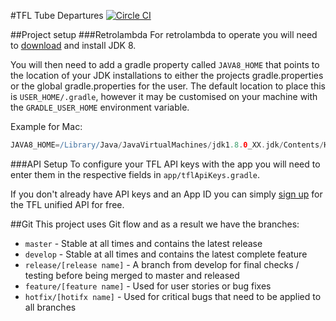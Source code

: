 #TFL Tube Departures 
[![Circle CI](https://circleci.com/gh/Numan1617/TFLTubeDepartures/tree/develop.svg?style=shield)](https://circleci.com/gh/Numan1617/TFLTubeDepartures/tree/develop)

##Project setup
###Retrolambda
For retrolambda to operate you will need to [download](http://www.oracle.com/technetwork/java/javase/downloads/jdk8-downloads-2133151.html) and install JDK 8.

You will then need to add a gradle property called `JAVA8_HOME` that points to the location of your JDK installations to either the projects gradle.properties or the global gradle.properties for the user. The default location to place this is `USER_HOME/.gradle`, however it may be customised on your machine with the `GRADLE_USER_HOME` environment variable.

Example for Mac:

```groovy
JAVA8_HOME=/Library/Java/JavaVirtualMachines/jdk1.8.0_XX.jdk/Contents/Home
```

###API Setup
To configure your TFL API keys with the app you will need to enter them in the respective fields in `app/tflApiKeys.gradle`. 

If you don't already have API keys and an App ID you can simply [sign up](https://api-portal.tfl.gov.uk/signup) for the TFL unified API for free.


##Git
This project uses Git flow and as a result we have the branches:

- `master` - Stable at all times and contains the latest release
- `develop` - Stable at all times and contains the latest complete feature
- `release/[release name]` - A branch from develop for final checks / testing before being merged to master and released
- `feature/[feature name]` - Used for user stories or bug fixes
- `hotfix/[hotifx name]` - Used for critical bugs that need to be applied to all branches
